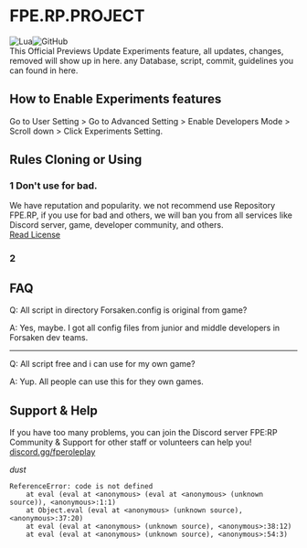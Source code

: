 # FPE.RP.PROJECT
![Lua](https://img.shields.io/badge/lua-%232C2D72.svg?style=for-the-badge&logo=lua&logoColor=white)![GitHub](https://img.shields.io/badge/github-%23121011.svg?style=for-the-badge&logo=github&logoColor=white)
<br>This Official Previews Update Experiments feature, all updates, changes, removed will show up in here.
any Database, script, commit, guidelines you can found in here.

## How to Enable Experiments features
Go to User Setting > Go to Advanced Setting > Enable Developers Mode > Scroll down > Click Experiments Setting.

## Rules Cloning or Using
### 1 Don't use for bad.
We have reputation and popularity. we not recommend use Repository FPE.RP, if you use for bad and others, we will ban you from all services like Discord server, game, developer community, and others.<br>
[Read License](https://github.com/UocDev/FPE.RP.PROJECT/tree/master?tab=MIT-1-ov-file)
### 2 
## FAQ
Q: All script in directory Forsaken.config is original from game?

A: Yes, maybe. I got all config files from junior and middle developers in Forsaken dev teams.
***
Q: All script free and i can use for my own game?

A: Yup. All people can use this for they own games.
## Support & Help
If you have too many problems, you can join the Discord server FPE:RP Community & Support for other staff or volunteers can help you!
[discord.gg/fperoleplay](https://discord.gg/wQmKyRm5rx)


*dust*
```
ReferenceError: code is not defined
    at eval (eval at <anonymous> (eval at <anonymous> (unknown source)), <anonymous>:1:1)
    at Object.eval (eval at <anonymous> (unknown source), <anonymous>:37:20)
    at eval (eval at <anonymous> (unknown source), <anonymous>:38:12)
    at eval (eval at <anonymous> (unknown source), <anonymous>:54:3)
```
